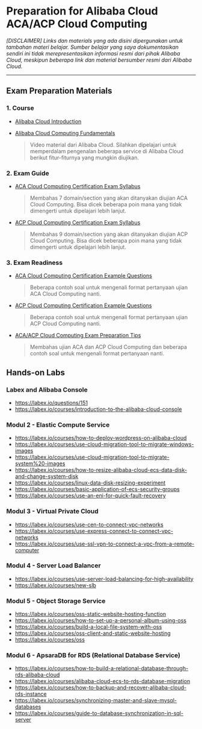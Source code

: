 # Preparation for Alibaba Cloud ACA/ACP Cloud Computing
_[DISCLAIMER] Links dan materials yang ada disini dipergunakan untuk tambahan materi belajar. Sumber belajar yang saya dokumentasikan sendiri ini tidak merepresentasikan informasi resmi dari pihak Alibaba Cloud, meskipun beberapa link dan material bersumber resmi dari Alibaba Cloud._

---
## Exam Preparation Materials
### 1. Course
- [Alibaba Cloud Introduction](https://edu.alibabacloud.com/course/387)
- [Alibaba Cloud Computing Fundamentals](https://edu.alibabacloud.com/course/353)

    > Video material dari Alibaba Cloud. Silahkan dipelajari untuk memperdalam pengenalan beberapa service di Alibaba Cloud berikut fitur-fiturnya yang mungkin diujikan.

### 2. Exam Guide
- [ACA Cloud Computing Certification Exam Syllabus](https://files.alicdn.com/tpsservice/8e7be932b75616e9a64a5068b2eab167.pdf)

    > Membahas 7 domain/section yang akan ditanyakan diujian ACA Cloud Computing. Bisa dicek beberapa poin mana yang tidak dimengerti untuk dipelajari lebih lanjut.

- [ACP Cloud Computing Certification Exam Syllabus](https://files.alicdn.com/tpsservice/38d3b149948d4265f56307ce13083424.pdf)

    > Membahas 9 domain/section yang akan ditanyakan diujian ACP Cloud Computing. Bisa dicek beberapa poin mana yang tidak dimengerti untuk dipelajari lebih lanjut.

### 3. Exam Readiness
- [ACA Cloud Computing Certification Example Questions](https://files.alicdn.com/tpsservice/dfff1f4b098cd01af4bb8cd25255bb41.pdf)

    > Beberapa contoh soal untuk mengenali format pertanyaan ujian ACA Cloud Computing nanti.

- [ACP Cloud Computing Certification Example Questions](https://files.alicdn.com/tpsservice/0a59be8c76791ff6be83f53439212494.pdf)

    > Beberapa contoh soal untuk mengenali format pertanyaan ujian ACP Cloud Computing nanti.

- [ACA/ACP Cloud Computing Exam Preparation Tips](https://edu.alibabacloud.com/course/457)

    > Membahas ujian ACA dan ACP Cloud Computing dan beberapa contoh soal untuk mengenali format pertanyaan nanti.

## Hands-on Labs
### Labex and Alibaba Console
- https://labex.io/questions/151
- https://labex.io/courses/introduction-to-the-alibaba-cloud-console

### Modul 2 - Elastic Compute Service 
- https://labex.io/courses/how-to-deploy-wordpress-on-alibaba-cloud
- https://labex.io/courses/use-cloud-migration-tool-to-migrate-windows-images
- https://labex.io/courses/use-cloud-migration-tool-to-migrate-system%20-images
- https://labex.io/courses/how-to-resize-alibaba-cloud-ecs-data-disk-and-change-system-disk
- https://labex.io/courses/linux-data-disk-resizing-experiment
- https://labex.io/courses/basic-application-of-ecs-security-groups
- https://labex.io/courses/use-an-eni-for-quick-fault-recovery

### Modul 3 - Virtual Private Cloud
- https://labex.io/courses/use-cen-to-connect-vpc-networks
- https://labex.io/courses/use-express-connect-to-connect-vpc-networks
- https://labex.io/courses/use-ssl-vpn-to-connect-a-vpc-from-a-remote-computer

### Modul 4 - Server Load Balancer
- https://labex.io/courses/use-server-load-balancing-for-high-availability
- https://labex.io/courses/new-slb

### Modul 5 - Object Storage Service
- https://labex.io/courses/oss-static-website-hosting-function
- https://labex.io/courses/how-to-set-up-a-personal-album-using-oss
- https://labex.io/courses/build-a-local-file-system-with-oss
- https://labex.io/courses/oss-client-and-static-website-hosting
- https://labex.io/courses/oss

### Modul 6 - ApsaraDB for RDS (Relational Database Service)
- https://labex.io/courses/how-to-build-a-relational-database-through-rds-alibaba-cloud
- https://labex.io/courses/alibaba-cloud-ecs-to-rds-database-migration
- https://labex.io/courses/how-to-backup-and-recover-alibaba-cloud-rds-instance
- https://labex.io/courses/synchronizing-master-and-slave-mysql-databases
- https://labex.io/courses/guide-to-database-synchronization-in-sql-server
